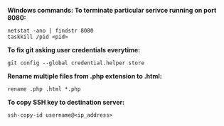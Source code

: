 
**Windows commands: To terminate particular serivce running on port 8080:**
```
netstat -ano | findstr 8080
taskkill /pid <pid>
```

**To fix git asking user credentials everytime:**
```
git config --global credential.helper store
```
**Rename multiple files from .php extension to .html:**
```
rename .php .html *.php
```
**To copy SSH key to destination server:**
```
ssh-copy-id username@<ip_address>
```
